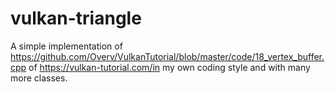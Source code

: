 # vulkan-triangle
A simple implementation of https://github.com/Overv/VulkanTutorial/blob/master/code/18_vertex_buffer.cpp of https://vulkan-tutorial.com/in my own coding style and with many more classes.
